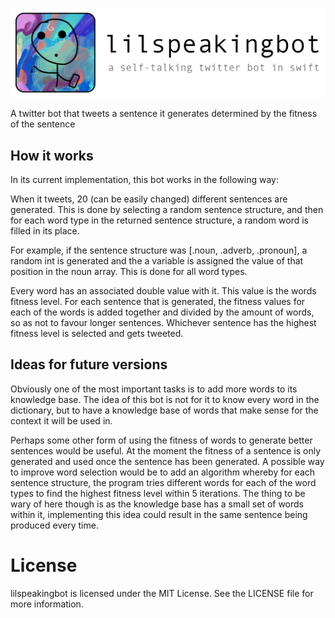 <p align="center" >
  <img src="little_helper.png" alt="Little Helper" title="Little Helper" width="563">
</p>

A twitter bot that tweets a sentence it generates determined by the fitness of the sentence

## How it works

In its current implementation, this bot works in the following way:

When it tweets, 20 (can be easily changed) different sentences are generated. This is done by selecting a random sentence structure, and then for each word type in the returned sentence structure, a random word is filled in its place.

For example, if the sentence structure was [.noun, .adverb, .pronoun], a random int is generated and the a variable is assigned the value of that position in the noun array. This is done for all word types.

Every word has an associated double value with it. This value is the words fitness level. For each sentence that is generated, the fitness values for each of the words is added together and divided by the amount of words, so as not to favour longer sentences. Whichever sentence has the highest fitness level is selected and gets tweeted.

## Ideas for future versions

Obviously one of the most important tasks is to add more words to its knowledge base. The idea of this bot is not for it to know every word in the dictionary, but to have a knowledge base of words that make sense for the context it will be used in.

Perhaps some other form of using the fitness of words to generate better sentences would be useful. At the moment the fitness of a sentence is only generated and used once the sentence has been generated. A possible way to improve word selection would be to add an algorithm whereby for each sentence structure, the program tries different words for each of the word types to find the highest fitness level within 5 iterations. The thing to be wary of here though is as the knowledge base has a small set of words within it, implementing this idea could result in the same sentence being produced every time.

# License

lilspeakingbot is licensed under the MIT License. See the LICENSE file for more information.
